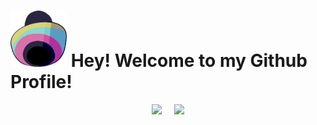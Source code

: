 <h1>
    <span>
        <img 
            style="width:90px; height:90px;"
            src="assets/icon_hat.svg"/>
    </span>
    <b>Hey! Welcome to my Github Profile!</b>
</h1>

<div style="display:flex; gap: 20px; justify-content:center;">
    <img src="https://github-readme-streak-stats.herokuapp.com/?user=JajoScript" />
    <img src="https://spotify-recently-played-readme.vercel.app/api?user=jyx0evb84wd3kriql8jckptee&count=3" />
</div>


